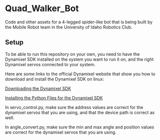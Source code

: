 # Quad_Walker_Bot
Code and other assets for a 4-legged spider-like bot that is being built by the Mobile Robot team in the University of Idaho Robotics Club.

## Setup
To be able to run this repository on your own, you need to have the Dynamixel SDK installed on the system you want to run it on, and the right Dynamixel servos connected to your system.

Here are some links to the official Dynamixel website that show you how to download and install the Dynamixel SDK on linux:

[Downloading the Dynamixel SDK](https://emanual.robotis.com/docs/en/software/dynamixel/dynamixel_sdk/download/)

[Installing the Python Files for the Dynamixel SDK](https://emanual.robotis.com/docs/en/software/dynamixel/dynamixel_sdk/library_setup/python_linux/)

In servo_control.py, make sure the address values are correct for the dynamixel servos that you are using, and that the device path is correct as well.

In angle_convert.py, make sure the min and max angle and position values are correct for the dynamixel servos that you are using.